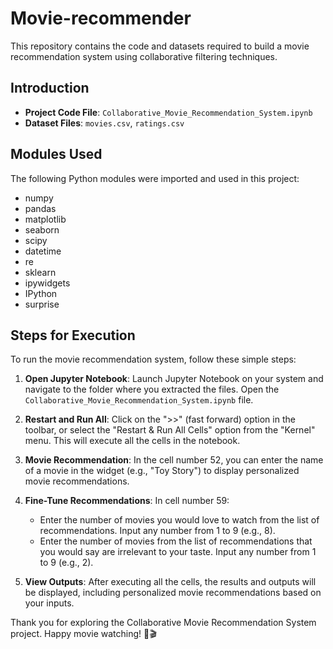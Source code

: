 # Movie-recommender
This repository contains the code and datasets required to build a movie recommendation system using collaborative filtering techniques.

## Introduction

- **Project Code File**: `Collaborative_Movie_Recommendation_System.ipynb`
- **Dataset Files**: `movies.csv`, `ratings.csv`

## Modules Used

The following Python modules were imported and used in this project:
- numpy
- pandas
- matplotlib
- seaborn
- scipy
- datetime
- re
- sklearn
- ipywidgets
- IPython
- surprise

## Steps for Execution

To run the movie recommendation system, follow these simple steps:

1. **Open Jupyter Notebook**: Launch Jupyter Notebook on your system and navigate to the folder where you extracted the files. Open the `Collaborative_Movie_Recommendation_System.ipynb` file.

2. **Restart and Run All**: Click on the ">>" (fast forward) option in the toolbar, or select the "Restart & Run All Cells" option from the "Kernel" menu. This will execute all the cells in the notebook.

3. **Movie Recommendation**: In the cell number 52, you can enter the name of a movie in the widget (e.g., "Toy Story") to display personalized movie recommendations.

4. **Fine-Tune Recommendations**: In cell number 59:
   - Enter the number of movies you would love to watch from the list of recommendations. Input any number from 1 to 9 (e.g., 8).
   - Enter the number of movies from the list of recommendations that you would say are irrelevant to your taste. Input any number from 1 to 9 (e.g., 2).

6. **View Outputs**: After executing all the cells, the results and outputs will be displayed, including personalized movie recommendations based on your inputs.

Thank you for exploring the Collaborative Movie Recommendation System project. Happy movie watching! 🍿🎬
